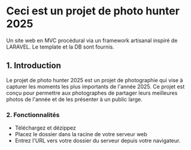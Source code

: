 # Ceci est un projet de photo hunter 2025
Un site web en MVC procédural via un framework artisanal inspiré de LARAVEL.
Le template et la DB sont fournis.

## 1. Introduction
Le projet de photo hunter 2025 est un projet de photographie qui vise à capturer
les moments les plus importants de l'année 2025. Ce projet est conçu pour
permettre aux photographes de partager leurs meilleures photos de l'année
et de les présenter à un public large.

### 2. Fonctionnalités
- Téléchargez et dézippez
- Placez le dossier dans la racine de votre serveur web
- Entrez l'URL vers votre dossier du serveur depuis votre navigateur.